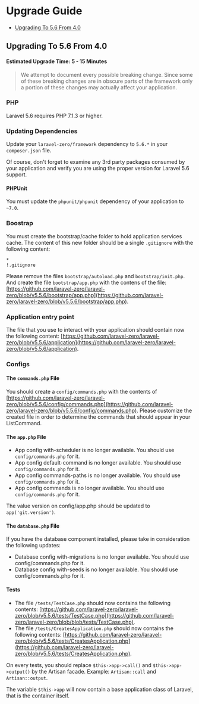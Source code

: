 # Upgrade Guide

- [Upgrading To 5.6 From 4.0](#upgrade-5.6.0)

<a name="upgrade-5.6"></a>
## Upgrading To 5.6 From 4.0

#### Estimated Upgrade Time: 5 - 15 Minutes

> We attempt to document every possible breaking change. Since some of these breaking changes are in obscure parts of the framework only a portion of these changes may actually affect your application.

### PHP

Laravel 5.6 requires PHP 7.1.3 or higher.

### Updating Dependencies

Update your `laravel-zero/framework` dependency to `5.6.*` in your `composer.json` file.

Of course, don't forget to examine any 3rd party packages consumed by your application and verify you are using the proper version for Laravel 5.6 support.

#### PHPUnit

You must update the `phpunit/phpunit` dependency of your application to `~7.0`.

### Boostrap

You must create the bootstrap/cache folder to hold application services cache. The content
of this new folder should be a single `.gitignore` with the following content:

```
*
!.gitignore
```

Please remove the files `bootstrap/autoload.php` and `bootstrap/init.php`. And create the file `bootstrap/app.php` with the
contens of the file: [https://github.com/laravel-zero/laravel-zero/blob/v5.5.6/bootstrap/app.php](https://github.com/laravel-zero/laravel-zero/blob/v5.5.6/bootstrap/app.php).

### Application entry point

The file that you use to interact with your application should contain now the following content: [https://github.com/laravel-zero/laravel-zero/blob/v5.5.6/application](https://github.com/laravel-zero/laravel-zero/blob/v5.5.6/application).

### Configs

#### The `commands.php` File

You should create a `config/commands.php` with the contents of [https://github.com/laravel-zero/laravel-zero/blob/v5.5.6/config/commands.php](https://github.com/laravel-zero/laravel-zero/blob/v5.5.6/config/commands.php). Please
customize the created file in order to determine the commands that should appear in your ListCommand.

#### The `app.php` File

- App config with-scheduler is no longer available. You should use `config/commands.php` for it.
- App config default-command is no longer available. You should use `config/commands.php` for it.
- App config commands-paths is no longer available. You should use `config/commands.php` for it.
- App config commands is no longer available. You should use `config/commands.php` for it.

The value version on config/app.php should be updated to `app('git.version')`.

#### The `database.php` File

If you have the database component installed, please take in consideration the following updates:

- Database config with-migrations is no longer available. You should use config/commands.php for it.
- Database config with-seeds is no longer available. You should use config/commands.php for it.

#### Tests

- The file `/tests/TestCase.php` should now contains the following contents: [https://github.com/laravel-zero/laravel-zero/blob/v5.5.6/tests/TestCase.php](https://github.com/laravel-zero/laravel-zero/blob/blob/tests/TestCase.php).
- The file `/tests/CreatesApplication.php` should now contains the following contents: [https://github.com/laravel-zero/laravel-zero/blob/v5.5.6/tests/CreatesApplication.php](https://github.com/laravel-zero/laravel-zero/blob/v5.5.6/tests/CreatesApplication.php).

On every tests, you should replace `$this->app->call()` and `$this->app->output()` by the Artisan facade. Example: `Artisan::call` and `Artisan::output`.

The variable `$this->app` will now contain a base application class of Laravel, that is the container itself.
